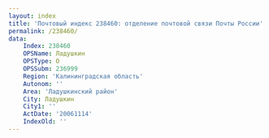 ```yaml
---
layout: index
title: 'Почтовый индекс 238460: отделение почтовой связи Почты России'
permalink: /238460/
data:
    Index: 238460
    OPSName: Ладушкин
    OPSType: О
    OPSSubm: 236999
    Region: 'Калининградская область'
    Autonom: ''
    Area: 'Ладушкинский район'
    City: Ладушкин
    City1: ''
    ActDate: '20061114'
    IndexOld: ''
---
```

